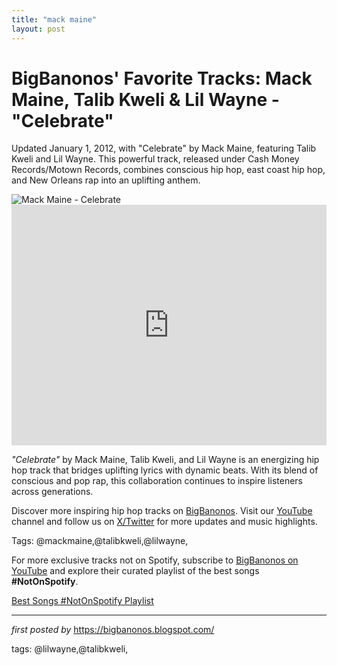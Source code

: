 ```yaml
---
title: "mack maine"
layout: post
---
```

<!-- Post Title -->
<h1 >BigBanonos' Favorite Tracks: Mack Maine, Talib Kweli & Lil Wayne - "Celebrate"</h1> <!-- Introductory Text -->
<p >Updated January 1, 2012, with "Celebrate" by Mack Maine, featuring Talib Kweli and Lil Wayne. This powerful track, released under Cash Money Records/Motown Records, combines conscious hip hop, east coast hip hop, and New Orleans rap into an uplifting anthem.</p> <!-- Featured Image -->
<div > <img src="https://pbs.twimg.com/profile_images/780156142592942086/5lRtpzI6_400x400.jpg" alt="Mack Maine - Celebrate" />
</div> <!-- YouTube Video Embed -->
<div > <iframe width="100%" height="385" src="https://www.youtube.com/embed/aSsRhze8quU" title="Mack Maine - Celebrate (Explicit) ft. Talib Kweli, Lil Wayne" frameborder="0" allow="accelerometer; autoplay; clipboard-write; encrypted-media; gyroscope; picture-in-picture; web-share" referrerpolicy="strict-origin-when-cross-origin" allowfullscreen></iframe>
</div> <!-- Song Information -->
<div > <p><em>"Celebrate"</em> by Mack Maine, Talib Kweli, and Lil Wayne is an energizing hip hop track that bridges uplifting lyrics with dynamic beats. With its blend of conscious and pop rap, this collaboration continues to inspire listeners across generations.</p>
</div> <!-- Footer Links -->
<div > <p>Discover more inspiring hip hop tracks on <a href="https://bigbanonos.blogspot.com/" target="_blank">BigBanonos</a>. Visit our <a href="https://www.youtube.com/@BigBanonos" target="_blank">YouTube</a> channel and follow us on <a href="https://x.com/bigbanonos" target="_blank">X/Twitter</a> for more updates and music highlights.</p>
</div> <!-- Tags -->
<p >Tags: @mackmaine,@talibkweli,@lilwayne,</p>


<!--Subscribe and Playlist Links-->
<div>
    <p>For more exclusive tracks not on Spotify, subscribe to <a href="https://www.youtube.com/@BigBanonos" target="_blank">BigBanonos on YouTube</a> and explore their curated playlist of the best songs <strong>#NotOnSpotify</strong>.</p>
    <p><a href="https://www.youtube.com/playlist?list=PLtuNtuTatqI0kFahUCbtbfenC_ET5O_tr" target="_blank">Best Songs #NotOnSpotify Playlist<br /></a></p></div>

<hr />

<p><em>first posted by</em> <a href="https://bigbanonos.blogspot.com/" rel="noopener" target="_new">https://bigbanonos.blogspot.com/</a></p>

<p>tags: @lilwayne,@talibkweli,</p>
